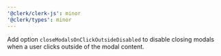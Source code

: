 ```yaml
---
'@clerk/clerk-js': minor
'@clerk/types': minor
---
```


Add option `closeModalsOnClickOutsideDisabled` to disable closing modals when a user clicks outside of the modal content.
